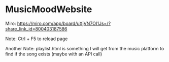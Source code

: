 # MusicMoodWebsite

Miro: https://miro.com/app/board/uXjVN7OI1Js=/?share_link_id=800403187586

Note: Ctrl + F5 to reload page

Another Note: playlist.html is something I will get from the music platform to find 
if the song exists (maybe with an API call)
